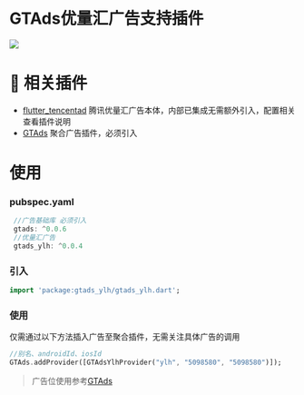 # GTAds优量汇广告支持插件
<p>
<a href="https://pub.flutter-io.cn/packages/gtads"><img src=https://img.shields.io/badge/gtads_ylh-v0.0.4-success></a>
</p>

# 📢 相关插件

- [flutter_tencentad](https://github.com/gstory0404/flutter_tencentad) 腾讯优量汇广告本体，内部已集成无需额外引入，配置相关查看插件说明
- [GTAds](https://github.com/gstory0404/GTAds) 聚合广告插件，必须引入

# 使用

### pubspec.yaml
```dart
 //广告基础库 必须引入
 gtads: ^0.0.6
 //优量汇广告
 gtads_ylh: ^0.0.4
```

### 引入
```dart
import 'package:gtads_ylh/gtads_ylh.dart';
```

### 使用
仅需通过以下方法插入广告至聚合插件，无需关注具体广告的调用
```dart
//别名、androidId、iosId
GTAds.addProvider([GTAdsYlhProvider("ylh", "5098580", "5098580")]);
```

> 广告位使用参考[GTAds](https://github.com/gstory0404/GTAds/tree/master/gtads)

